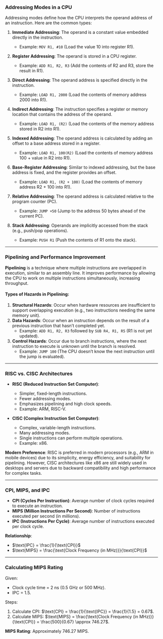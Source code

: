 ### Addressing Modes in a CPU

Addressing modes define how the CPU interprets the operand address of an instruction. Here are the common types:

1. **Immediate Addressing**: The operand is a constant value embedded directly in the instruction.
   - Example: `MOV R1, #10` (Load the value 10 into register R1).

2. **Register Addressing**: The operand is stored in a CPU register.
   - Example: `ADD R1, R2, R3` (Add the contents of R2 and R3, store the result in R1).

3. **Direct Addressing**: The operand address is specified directly in the instruction.
   - Example: `LOAD R1, 2000` (Load the contents of memory address 2000 into R1).

4. **Indirect Addressing**: The instruction specifies a register or memory location that contains the address of the operand.
   - Example: `LOAD R1, (R2)` (Load the contents of the memory address stored in R2 into R1).

5. **Indexed Addressing**: The operand address is calculated by adding an offset to a base address stored in a register.
   - Example: `LOAD R1, 100(R2)` (Load the contents of memory address 100 + value in R2 into R1).

6. **Base-Register Addressing**: Similar to indexed addressing, but the base address is fixed, and the register provides an offset.
   - Example: `LOAD R1, (R2 + 100)` (Load the contents of memory address R2 + 100 into R1).

7. **Relative Addressing**: The operand address is calculated relative to the program counter (PC).
   - Example: `JUMP +50` (Jump to the address 50 bytes ahead of the current PC).

8. **Stack Addressing**: Operands are implicitly accessed from the stack (e.g., push/pop operations).
   - Example: `PUSH R1` (Push the contents of R1 onto the stack).

---

### Pipelining and Performance Improvement

**Pipelining** is a technique where multiple instructions are overlapped in execution, similar to an assembly line. It improves performance by allowing the CPU to work on multiple instructions simultaneously, increasing throughput.

#### Types of Hazards in Pipelining:
1. **Structural Hazards**: Occur when hardware resources are insufficient to support overlapping execution (e.g., two instructions needing the same memory unit).
2. **Data Hazards**: Occur when an instruction depends on the result of a previous instruction that hasn’t completed yet.
   - Example: `ADD R1, R2, R3` followed by `SUB R4, R1, R5` (R1 is not yet updated).
3. **Control Hazards**: Occur due to branch instructions, where the next instruction to execute is unknown until the branch is resolved.
   - Example: `JUMP 100` (The CPU doesn’t know the next instruction until the jump is evaluated).

---

### RISC vs. CISC Architectures

- **RISC (Reduced Instruction Set Computer)**:
  - Simpler, fixed-length instructions.
  - Fewer addressing modes.
  - Emphasizes pipelining and high clock speeds.
  - Example: ARM, RISC-V.

- **CISC (Complex Instruction Set Computer)**:
  - Complex, variable-length instructions.
  - Many addressing modes.
  - Single instructions can perform multiple operations.
  - Example: x86.

**Modern Preference**: RISC is preferred in modern processors (e.g., ARM in mobile devices) due to its simplicity, energy efficiency, and suitability for pipelining. However, CISC architectures like x86 are still widely used in desktops and servers due to backward compatibility and high performance for complex tasks.

---

### CPI, MIPS, and IPC

- **CPI (Cycles Per Instruction)**: Average number of clock cycles required to execute an instruction.
- **MIPS (Million Instructions Per Second)**: Number of instructions executed per second (in millions).
- **IPC (Instructions Per Cycle)**: Average number of instructions executed per clock cycle.

**Relationship**:
- $\text{IPC} = \frac{1}{\text{CPI}}$
- $\text{MIPS} = \frac{\text{Clock Frequency (in MHz)}}{\text{CPI}}$

---

### Calculating MIPS Rating

Given:
- Clock cycle time = 2 ns (0.5 GHz or 500 MHz).
- IPC = 1.5.

Steps:
1. Calculate CPI: $\text{CPI} = \frac{1}{\text{IPC}} = \frac{1}{1.5} = 0.67$.
2. Calculate MIPS: $\text{MIPS} = \frac{\text{Clock Frequency (in MHz)}}{\text{CPI}} = \frac{500}{0.67} \approx 746.27$.

**MIPS Rating**: Approximately 746.27 MIPS.